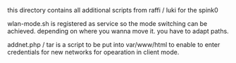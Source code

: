 this directory contains all additional scripts from raffi / luki for the spink0

wlan-mode.sh  	is registered as service so the mode switching can be achieved. 
		depending on where you wanna move it. you have to adapt paths. 

addnet.php / tar	is a script to be put into var/www/html to enable to enter credentials for new networks for
			opearation in client mode. 

